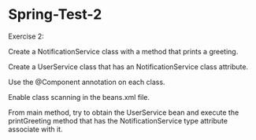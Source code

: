 # Spring-Test-2

Exercise 2:

Create a NotificationService class with a method that prints a greeting.

Create a UserService class that has an NotificationService class attribute.

Use the @Component annotation on each class.

Enable class scanning in the beans.xml file.

From main method, try to obtain the UserService bean and execute the printGreeting method that has the NotificationService type attribute associate with it. 
